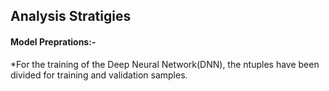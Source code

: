 ## Analysis Stratigies
#### Model Preprations:-
*For the training of the Deep Neural Network(DNN), the ntuples have been divided for training and validation samples.

